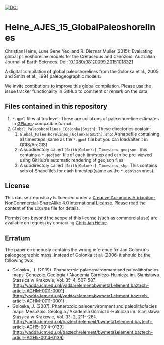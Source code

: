[![DOI](https://zenodo.org/badge/31004863.svg)](https://zenodo.org/badge/latestdoi/31004863)

# Heine_AJES_15_GlobalPaleoshorelines  

Christian Heine, Lune Gene Yeo, and R. Dietmar Muller (2015): Evaluating global paleoshoreline models for the Cretaceous and Cenozoic. Australian Journal of Earth Sciences. Doi: [10.1080/08120099.2015.1018321](http://dx.doi.org/10.1080/08120099.2015.1018321)

A digital compilation of global paleoshorelines from the Golonka et al., 2005 and Smith et al., 1994 paleogeographic models.

We invite contibutions to improve this global compilation. Please use the issue tracker functionality in GitHub to comment or remark on the data.

## Files contained in this repository ##

1.  `*.gpml` files at top level: These are collations of paleoshoreline estimates in [GPlates](http://www.gplates.org)-compatible format.
2.  `Global_Paleoshorelines_[Golonka|Smith]`: These directories contain:
    1. `Global_Paleoshorelines_[Golonka|Smith].shp`: A shapefile containing all timesteps (same as the `*.gpml` file but you can load/alter it in QGIS/ArcGIS)
    2.   A subdirectory called `[Smith|Golonka]_Timesteps_geojson`: This contains a `*.geojson` file of each timestep and can be pre-viewed using GitHub's automatic rendering of geojson files
    3.   A subdirectory called `[Smith|Golonka]_Timesteps_shp`: This contains sets of Shapefiles for each timestep (same as the `*.geojson` ones).

## License ##

This dataset/repository is licensed under a [Creative Commons Attribution-NonCommercial-ShareAlike 4.0 International License](http://creativecommons.org/licenses/by-nc-sa/4.0/). Please read the content of the `LICENSE` file for details. 

Permissions beyond the scope of this license (such as commercial use) are available on request by contacting [Christian Heine](mailto:chhei@mensa.uberspace.de).

## Erratum ##

The paper erroneously contains the wrong reference for Jan Golonka's paleogeographic maps. Instead of Golonka et al. (2006) it should be the following two:

* Golonka , J. (2009). Phanerozoic paleoenvironment and paleolithofacies maps: Cenozoic. Geologia / Akademia Górniczo-Hutnicza im. Stanisława Staszica w Krakowie, Vol. 35: 4, 507-587. [http://yadda.icm.edu.pl/yadda/element/bwmeta1.element.baztech-article-AGHM-0011-0001](http://yadda.icm.edu.pl/yadda/element/bwmeta1.element.baztech-article-AGHM-0011-0001)  
* Golonka, J. (2007). Phanerozoic paleoenvironment and paleolithofacies maps: Mesozoic. Geologia / Akademia Górniczo-Hutnicza im. Stanisława Staszica w Krakowie, Vol. 33: 2, 211--264. [http://yadda.icm.edu.pl/baztech/element/bwmeta1.element.baztech-article-AGH5-0014-0139](http://yadda.icm.edu.pl/baztech/element/bwmeta1.element.baztech-article-AGH5-0014-0139)   
